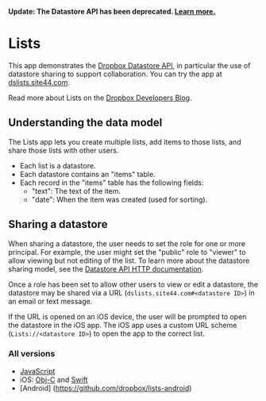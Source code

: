 **Update: The Datastore API has been deprecated. [Learn more.](https://blogs.dropbox.com/developers/2015/04/deprecating-the-sync-and-datastore-apis/)**

# Lists

This app demonstrates the [Dropbox Datastore API](https://www.dropbox.com/developers/datastore), in particular the use of datastore sharing to support collaboration. You can try the app at [dslists.site44.com](https://dslists.site44.com).

Read more about Lists on the [Dropbox Developers Blog](https://www.dropbox.com/developers/blog/108/new-lists-sample-app).

## Understanding the data model

The Lists app lets you create multiple lists, add items to those lists, and share those lists with other users.

* Each list is a datastore.
* Each datastore contains an "items" table.
* Each record in the "items" table has the following fields:
  * "text": The text of the item.
  * "date": When the item was created (used for sorting).

## Sharing a datastore

When sharing a datastore, the user needs to set the role for one or more principal. For example, the user might set the "public" role to "viewer" to allow viewing but not editing of the list. To learn more about the datastore sharing model, see the [Datastore API HTTP documentation](https://www.dropbox.com/developers/datastore/docs/http#general).

Once a role has been set to allow other users to view or edit a datastore, the datastore may be shared via a URL (`dslists.site44.com#<datastore ID>`) in an email or text message.

If the URL is opened on an iOS device, the user will be prompted to open the datastore in the iOS app. The iOS app uses a custom URL scheme (`Lists://<datastore ID>`) to open the app to the correct list.

### All versions

* [JavaScript](https://github.com/dropbox/lists-js)
* iOS: [Obj-C](https://github.com/dropbox/lists-ios) and [Swift](https://github.com/dropbox/lists-swift)
* [Android] (https://github.com/dropbox/lists-android)
